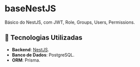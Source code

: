 # baseNestJS

Básico do NestJS, com JWT, Role, Groups, Users, Permissions.

## 🚀 Tecnologias Utilizadas

- **Backend**: [NestJS](https://nestjs.com/).
- **Banco de Dados**: PostgreSQL.
- **ORM**: Prisma.
